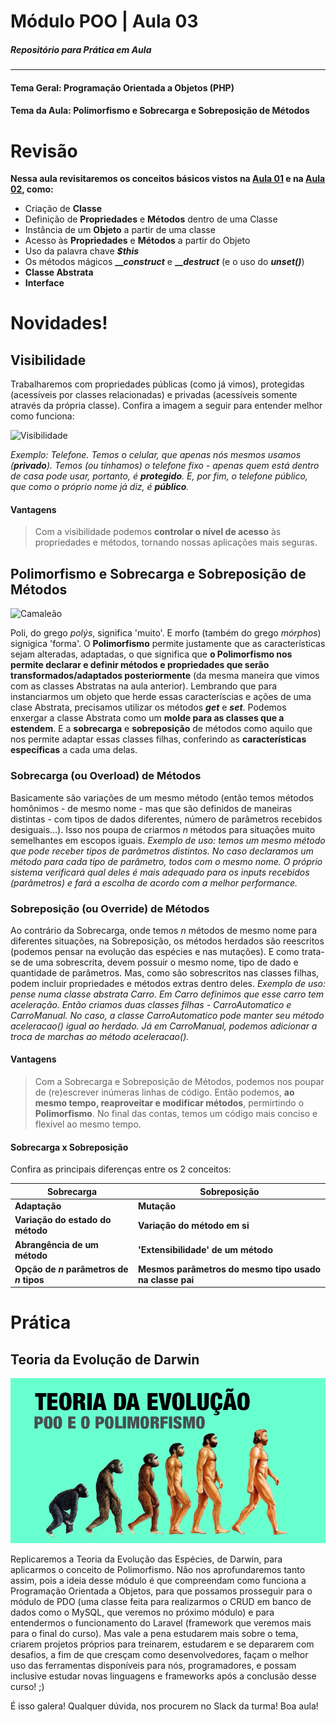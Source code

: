 # Módulo POO | Aula 03
##### Repositório para Prática em Aula
-----
  
#### Tema Geral: Programação Orientada a Objetos (PHP)
#### Tema da Aula: Polimorfismo e Sobrecarga e Sobreposição de Métodos
  
  
# Revisão
**Nessa aula revisitaremos os conceitos básicos vistos na [Aula 01](http://github.com/Marcelo-Diament/tn15-poo-aula01) e na [Aula 02](http://github.com/Marcelo-Diament/tn15-poo-aula02), como:**

  - Criação de **Classe**
  - Definição de **Propriedades** e **Métodos** dentro de uma Classe
  - Instância de um **Objeto** a partir de uma classe
  - Acesso às **Propriedades** e **Métodos** a partir do Objeto
  - Uso da palavra chave **_$this_**
  - Os métodos mágicos **___construct_** e **___destruct_** (e o uso do **_unset()_**)
  - **Classe Abstrata**
  - **Interface**
  
  
# Novidades!

## Visibilidade
Trabalharemos com propriedades públicas (como já vimos), protegidas (acessíveis por classes relacionadas) e privadas (acessíveis somente através da própria classe). Confira a imagem a seguir para entender melhor como funciona:

![Visibilidade](https://raw.githubusercontent.com/Marcelo-Diament/tn15-poo-aula03-pronto/master/assets/img/visibilidade.png)

_Exemplo: Telefone. Temos o celular, que apenas nós mesmos usamos (**privado**). Temos (ou tínhamos) o telefone fixo - apenas quem está dentro de casa pode usar, portanto, é **protegido**. E, por fim, o telefone público, que como o próprio nome já diz, é **público**._

#### Vantagens
> Com a visibilidade podemos **controlar o nível de acesso** às propriedades e métodos, tornando nossas aplicações mais seguras.
  
  
## Polimorfismo e Sobrecarga e Sobreposição de Métodos

![Camaleão](https://textile.center/media/catalog/product/cache/3/image/650x/040ec09b1e35df139433887a97daa66f/6/3/63278-min.jpg)

Poli, do grego _polýs_, significa 'muito'. E morfo (também do grego _mórphos_) signigica 'forma'. O **Polimorfismo** permite justamente que as características sejam alteradas, adaptadas, o que significa que **o Polimorfismo nos permite declarar e definir métodos e propriedades que serão transformados/adaptados posteriormente** (da mesma maneira que vimos com as classes Abstratas na aula anterior). Lembrando que para instanciarmos um objeto que herde essas caracteríscias e ações de uma clase Abstrata, precisamos utilizar os métodos **_get_** e **_set_**. Podemos enxergar a classe Abstrata como um **molde para as classes que a estendem**. E a **sobrecarga** e **sobreposição** de métodos como aquilo que nos permite adaptar essas classes filhas, conferindo as **características específicas** a cada uma delas.

### Sobrecarga (ou Overload) de Métodos
Basicamente são variações de um mesmo método (então temos métodos homônimos - de mesmo nome - mas que são definidos de maneiras distintas - com tipos de dados diferentes, número de parâmetros recebidos desiguais...). Isso nos poupa de criarmos _n_ métodos para situações muito semelhantes em escopos iguais.
_Exemplo de uso: temos um mesmo método que pode receber tipos de parâmetros distintos. No caso declaramos um método para cada tipo de parâmetro, todos com o mesmo nome. O próprio sistema verificará qual deles é mais adequado para os inputs recebidos (parâmetros) e fará a escolha de acordo com a melhor performance._

### Sobreposição (ou Override) de Métodos
Ao contrário da Sobrecarga, onde temos _n_ métodos de mesmo nome para diferentes situações, na Sobreposição, os métodos herdados são reescritos (podemos pensar na evolução das espécies e nas mutações). E como trata-se de uma sobrescrita, devem possuir o mesmo nome, tipo de dado e quantidade de parâmetros. Mas, como são sobrescritos nas classes filhas, podem incluir propriedades e métodos extras dentro deles.
_Exemplo de uso: pense numa classe abstrata Carro. Em Carro definimos que esse carro tem aceleração. Então criamos duas classes filhas - CarroAutomatico e CarroManual. No caso, a classe CarroAutomatico pode manter seu método aceleracao() igual ao herdado. Já em CarroManual, podemos adicionar a troca de marchas ao método aceleracao()._

#### Vantagens
> Com a Sobrecarga e Sobreposição de Métodos, podemos nos poupar de (re)escrever inúmeras linhas de código. Então podemos, **ao mesmo tempo, reaproveitar e modificar métodos**, permirtindo o **Polimorfismo**. No final das contas, temos um código mais conciso e flexível ao mesmo tempo.
  
#### Sobrecarga x Sobreposição
Confira as principais diferenças entre os 2 conceitos:
  
| Sobrecarga | Sobreposição |
| ------ | ------ |
| **Adaptação** | **Mutação** |
| **Variação do estado do método** | **Variação do método em si** |
| **Abrangência de um método** | **'Extensibilidade' de um método** |
| **Opção de _n_ parâmetros de _n_ tipos** | **Mesmos parâmetros do mesmo tipo usado na classe pai** |


# Prática

## Teoria da Evolução de Darwin

![Polimorfismo](https://raw.githubusercontent.com/Marcelo-Diament/tn15-poo-aula03/master/assets/img/polimorfismo.png)

Replicaremos a Teoria da Evolução das Espécies, de Darwin, para aplicarmos o conceito de Polimorfismo. Não nos aprofundaremos tanto assim, pois a ideia desse módulo é que compreendam como funciona a Programação Orientada a Objetos, para que possamos prosseguir para o módulo de PDO (uma classe feita para realizarmos o CRUD em banco de dados como o MySQL, que veremos no próximo módulo) e para entendermos o funcionamento do Laravel (framework que veremos mais para o final do curso).
Mas vale a pena estudarem mais sobre o tema, criarem projetos próprios para treinarem, estudarem e se depararem com desafios, a fim de que cresçam como desenvolvedores, façam o melhor uso das ferramentas disponíveis para nós, programadores, e possam inclusive estudar novas linguagens e frameworks após a conclusão desse curso! ;)

É isso galera! Qualquer dúvida, nos procurem no Slack da turma! Boa aula!
